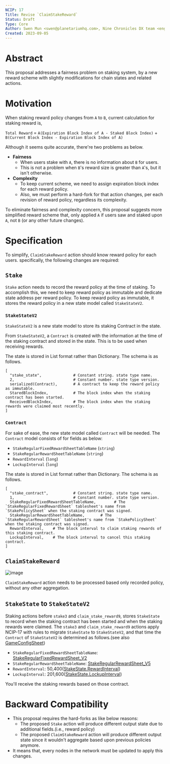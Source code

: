 ```yaml
---
NCIP: 17
Title: Revise `ClaimStakeReward` 
Status: Draft
Type: Core
Author: Swen Mun <swen@planetariumhq.com>, Nine Chronicles DX team <engineering@planetariumhq.com> et al.
Created: 2023-09-05
---
```

# Abstract

This proposal addresses a fairness problem on staking system, by a new reward scheme with slightly modifications for chain states and related actions.

# Motivation

When staking reward policy changes from `A` to `B`, current calculation for staking reward is,

`Total Reward` = `A(Expiration Block Index of A - Staked Block Index)` + `B(Current Block Index - Expiration Block Index of A)`

Although it seems quite accurate, there're two problems as below.

- **Fairness**
  - When users stake with `A`, there is no information about `B` for users.
  - This is not a problem when `B`'s reward size is greater than `A`'s, but it isn't otherwise.
- **Complexity**
  - To keep current scheme, we need to assign expiration block index for each reward policy.
  - Also, we must perform a hard-fork for that action changes, per each revision of reward policy, regardless its complexity.

To eliminate fairness and complexity concern, this proposal suggests more simplified reward scheme that, only applied `A` if users saw and staked upon `A`, not `B` (or any other future changes).

# Specification

To simplify, `ClaimStakeReward` action should know reward policy for each users. specifically, the following changes are required:

## `Stake`
`Stake` action needs to record the reward policy at the time of staking. To accomplish this, we need to keep reward policy as immutable and dedicate state address per reward policy. To keep reward policy as immutable, it stores the reward policy in a new state model called `StakeStateV2`.

### `StakeStateV2`

`StakeStateV2` is a new state model to store its staking Contract in the state.

From `StakeStateV2`, a `Contract` is created with the information at the time of the staking contract and stored in the state. This is to be used when receiving rewards.

The state is stored in List format rather than Dictionary. The schema is as follows.
```
[
  "stake_state",              # Constant string. state type name.
  2,                          # Constant number. state type version.
  serialized(Contract),       # A contract to keep the reward policy as immutable.
  StaredBlockIndex,           # The block index when the staking contract has been started.
  ReceivedBlockIndex,         # The block index when the staking rewards were claimed most recently.
]
```

### `Contract`

For sake of ease, the new state model called `Contract` will be needed. The `Contract` model consists of for fields as below:

- `StakeRegularFixedRewardSheetTableName` (`string`)
- `StakeRegularRewardSheetTableName` (`string`)
- `RewardInterval` (`long`)
- `LockupInterval` (`long`)

The state is stored in List format rather than Dictionary. The schema is as follows.

```
[
  "stake_contract",           # Constant string. state type name.
  1,                          # Constant number. state type version.
  StakeRegularFixedRewardSheetTableName,        # The `StakeRegularFixedRewardSheet` tablesheet's name from `StakePolicySheet` when the staking contract was signed.
  StakeRegularRewardSheetTableName,       # The `StakeRegularRewardSheet` tablesheet's name from `StakePolicySheet` when the staking contract was signed.
  RewardInterval,    # The block interval to claim staking rewards of this staking contract.
  LockupInterval,    # The block interval to cancel this staking contract.
]
```

## `ClaimStakeReward`

![image](https://github.com/planetarium/NCIPs/assets/128436/7a291498-209e-41dc-a9fa-3efa705916a9)

`ClaimStakeReward` action needs to be processed based only recorded policy, without any other aggregation.

## `StakeState` to `StakeStateV2`

Staking actions before `stake3` and `claim_stake_reward9`, stores `StakeState` to record when the staking contract has been started and when the staking rewards were claimed. The `stake3` and `claim_stake_reward9` actions apply NCIP-17 with rules to migrate `StakeState` to `StakeStateV2`, and that time the `Contract` of `StakeStateV2` is determined as follows.(see also [GameConfigSheet])

- `StakeRegularFixedRewardSheetTableName`: [StakeRegularFixedRewardSheet_V2]
- `StakeRegularRewardSheetTableName`: [StakeRegularRewardSheet_V5]
- `RewardInterval`: 50,400([StakeState.RewardInterval])
- `LockupInterval`: 201,600([StakeState.LockupInterval])

You'll receive the staking rewards based on those contract.

[GameConfigSheet]: https://planetarium-9c-board.netlify.app/9c-main/tablesheet/GameConfigSheet?index=7916080
[StakeRegularFixedRewardSheet_V2]: https://planetarium-9c-board.netlify.app/9c-main/tablesheet/StakeRegularFixedRewardSheet?index=6641597
[StakeRegularRewardSheet_V5]: https://planetarium-9c-board.netlify.app/9c-main/tablesheet/StakeRegularRewardSheet?index=7897829
[StakeState.RewardInterval]: https://github.com/planetarium/lib9c/blob/fe86a78e29d7d15486779b133bea21ba0ec63f30/Lib9c/Model/State/StakeState.cs#L54
[StakeState.LockupInterval]: https://github.com/planetarium/lib9c/blob/fe86a78e29d7d15486779b133bea21ba0ec63f30/Lib9c/Model/State/StakeState.cs#L55

# Backward Compatibility

* This proposal requires the hard-forks as like below reasons:
  - The proposed `Stake` action will produce different output state due to additional fields.(i.e., reward policy)
  - The proposed `ClaimStakeReward` action will produce different output state since it wouldn't aggregate based upon previous policies anymore.
* It means that, every nodes in the network must be updated to apply this changes.
